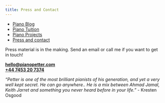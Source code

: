 ```yaml
---
title: Press and Contact
---
```


<nav id="newnav">
               <ul id="flexnav">
                   <a class="navbutton " href="/"><li class="colorett leftborder"><span class="navbuttontext">Piano Blog</span></li></a>
                   <a class="navbutton " href="/pianotuition"><li class="colortva"><span class="navbuttontext whitetext">Piano Tuition</span></li></a>
                   <a class="navbutton" href="/pianoprojects"><li class="colorfem"><span class="navbuttontext">Piano Projects</span></li></a>
                   <a class="navbutton active" href="/contactandpress"><li class="colorfyra"><span class="navbuttontext whitetext">Press and contact</span></li></a>
               </ul>
           </nav>
           
<p>Press material is in the making. Send an email or call me if you want to get in touch!</p>

<div class="kontaktdiv">

<a class="contactlink" href="mailto:hello@pianopetter.com"><strong>hello@pianopetter.com</strong></a> 
<br>
<a class="contactlink" href="tel:00447453207374"><strong>+44 7453 20 7374</strong></a>
</div>

<div markdown="1">
<em>“Petter is one of the most brilliant pianists of his generation, and yet a very well kept secret. He can go anywhere.. He is a mix between Ahmad Jamal, Keith Jarret and something you never heard before in your life.”</em> - Kresten Osgood 
</div>